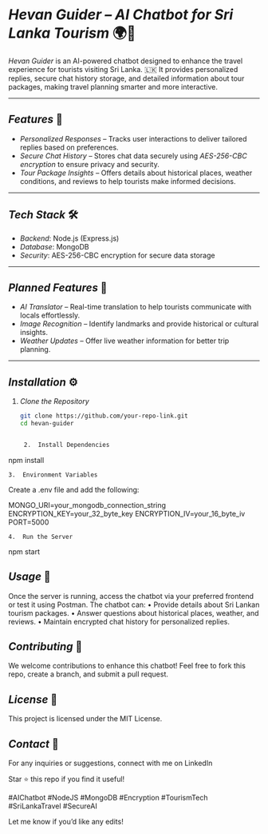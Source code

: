 # *Hevan Guider – AI Chatbot for Sri Lanka Tourism* 🌍🤖  

*Hevan Guider* is an AI-powered chatbot designed to enhance the travel experience for tourists visiting Sri Lanka. 🇱🇰 It provides personalized replies, secure chat history storage, and detailed information about tour packages, making travel planning smarter and more interactive.  

---

## *Features* 🚀  

- *Personalized Responses* – Tracks user interactions to deliver tailored replies based on preferences.  
- *Secure Chat History* – Stores chat data securely using *AES-256-CBC encryption* to ensure privacy and security.  
- *Tour Package Insights* – Offers details about historical places, weather conditions, and reviews to help tourists make informed decisions.  

---

## *Tech Stack* 🛠  

- *Backend*: Node.js (Express.js)  
- *Database*: MongoDB  
- *Security*: AES-256-CBC encryption for secure data storage  

---

## *Planned Features* 🔮  

- *AI Translator* – Real-time translation to help tourists communicate with locals effortlessly.  
- *Image Recognition* – Identify landmarks and provide historical or cultural insights.  
- *Weather Updates* – Offer live weather information for better trip planning.  

---

## *Installation* ⚙  

1. *Clone the Repository*  
   ```bash
   git clone https://github.com/your-repo-link.git
   cd hevan-guider


	2.	Install Dependencies

npm install


	3.	Environment Variables
Create a .env file and add the following:

MONGO_URI=your_mongodb_connection_string
ENCRYPTION_KEY=your_32_byte_key
ENCRYPTION_IV=your_16_byte_iv
PORT=5000


	4.	Run the Server

npm start

## *Usage* 💬

Once the server is running, access the chatbot via your preferred frontend or test it using Postman. The chatbot can:
	•	Provide details about Sri Lankan tourism packages.
	•	Answer questions about historical places, weather, and reviews.
	•	Maintain encrypted chat history for personalized replies.

## *Contributing* 🤝

We welcome contributions to enhance this chatbot! Feel free to fork this repo, create a branch, and submit a pull request.

## *License* 📜

This project is licensed under the MIT License.

## *Contact* 📧

For any inquiries or suggestions, connect with me on LinkedIn

Star ⭐ this repo if you find it useful!

#AIChatbot #NodeJS #MongoDB #Encryption #TourismTech #SriLankaTravel #SecureAI

Let me know if you’d like any edits!
